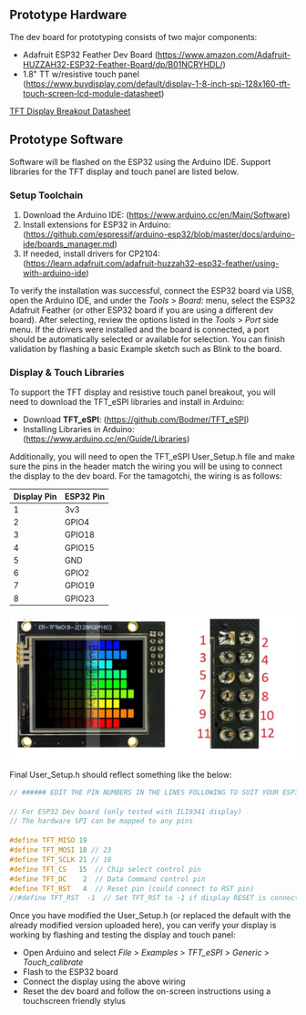 ## Prototype Hardware ##

The dev board for prototyping consists of two major components:

* Adafruit ESP32 Feather Dev Board (https://www.amazon.com/Adafruit-HUZZAH32-ESP32-Feather-Board/dp/B01NCRYHDL/)
* 1.8" TT w/resistive touch panel (https://www.buydisplay.com/default/display-1-8-inch-spi-128x160-tft-touch-screen-lcd-module-datasheet)

[TFT Display Breakout Datasheet](https://github.com/biohacking-village/tamagotchi/edit/master/prototype/ER-TFTM018-2_Datasheet.pdf)

## Prototype Software ##

Software will be flashed on the ESP32 using the Arduino IDE. Support libraries for the TFT display and touch panel are listed below.

### Setup Toolchain ###

1. Download the Arduino IDE: (https://www.arduino.cc/en/Main/Software)
2. Install extensions for ESP32 in Arduino: (https://github.com/espressif/arduino-esp32/blob/master/docs/arduino-ide/boards_manager.md)
3. If needed, install drivers for CP2104: (https://learn.adafruit.com/adafruit-huzzah32-esp32-feather/using-with-arduino-ide)

To verify the installation was successful, connect the ESP32 board via USB, open the Arduino IDE, and under the _Tools_ > _Board:_ menu, select the ESP32 Adafruit Feather (or other ESP32 board if you are using a different dev board). After selecting, review the options listed in the _Tools_ > _Port_ side menu. If the drivers were installed and the board is connected, a port should be automatically selected or available for selection. You can finish validation by flashing a basic Example sketch such as Blink to the board.

### Display & Touch Libraries ###

To support the TFT display and resistive touch panel breakout, you will need to download the TFT_eSPI libraries and install in Arduino:

* Download **TFT_eSPI**: (https://github.com/Bodmer/TFT_eSPI)
* Installing Libraries in Arduino: (https://www.arduino.cc/en/Guide/Libraries)

Additionally, you will need to open the TFT_eSPI User_Setup.h file and make sure the pins in the header match the wiring you will be using to connect the display to the dev board. For the tamagotchi, the wiring is as follows:

Display Pin | ESP32 Pin
------------ | -------------
1 | 3v3
2 | GPIO4
3 | GPIO18
4 | GPIO15
5 | GND
6 | GPIO2
7 | GPIO19
8 | GPIO23

![Front of TFT Breakout](/prototype/tft-pin-ex.jpg)

Final User_Setup.h should reflect something like the below:
```C++
// ###### EDIT THE PIN NUMBERS IN THE LINES FOLLOWING TO SUIT YOUR ESP32 SETUP   ######

// For ESP32 Dev board (only tested with ILI9341 display)
// The hardware SPI can be mapped to any pins

#define TFT_MISO 19
#define TFT_MOSI 18 // 23
#define TFT_SCLK 21 // 18
#define TFT_CS   15  // Chip select control pin
#define TFT_DC    2  // Data Command control pin
#define TFT_RST   4  // Reset pin (could connect to RST pin)
//#define TFT_RST  -1  // Set TFT_RST to -1 if display RESET is connected to ESP32 board RST
```

Once you have modified the User_Setup.h (or replaced the default with the already modified version uploaded here), you can verify your display is working by flashing and testing the display and touch panel:

* Open Arduino and select _File_ > _Examples_ > _TFT_eSPI_ > _Generic_ > _Touch_calibrate_
* Flash to the ESP32 board
* Connect the display using the above wiring
* Reset the dev board and follow the on-screen instructions using a touchscreen friendly stylus



